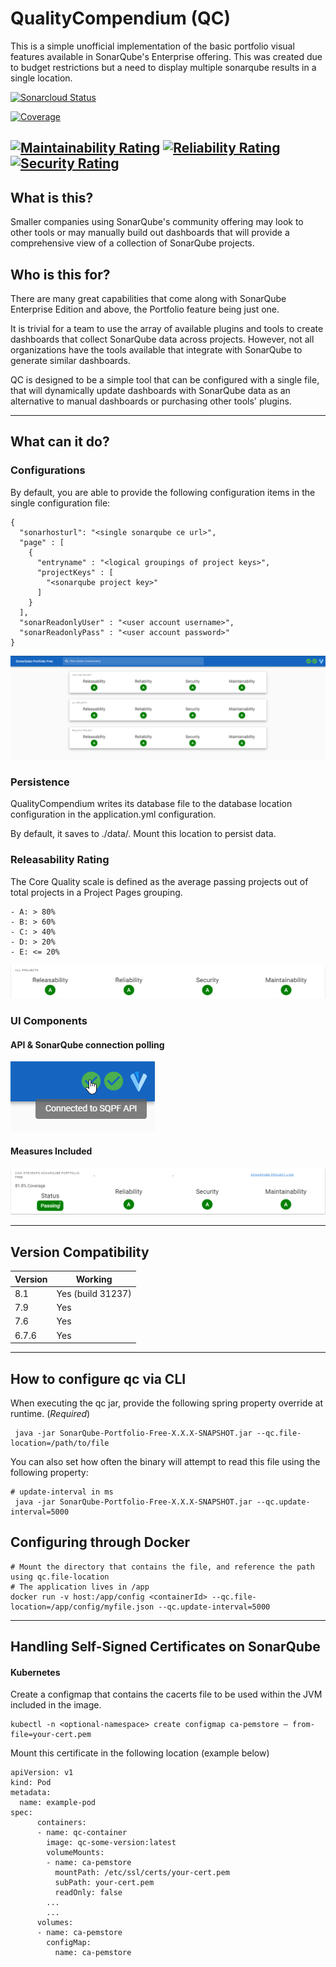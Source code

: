 # QualityCompendium (QC)

This is a simple unofficial implementation of the basic portfolio visual features available in SonarQube's Enterprise offering. This was created due to budget restrictions but a need to display multiple sonarqube results in a single location.

[![Sonarcloud Status](https://sonarcloud.io/api/project_badges/measure?project=com.stevenpg.qc&metric=alert_status)](https://sonarcloud.io/dashboard?id=com.stevenpg.qc)

[![Coverage](https://sonarcloud.io/api/project_badges/measure?project=com.stevenpg.qc&metric=coverage)](https://sonarcloud.io/dashboard?id=com.stevenpg.qc)

[![Maintainability Rating](https://sonarcloud.io/api/project_badges/measure?project=com.stevenpg.qc&metric=sqale_rating)](https://sonarcloud.io/dashboard?id=com.stevenpg.qc)
[![Reliability Rating](https://sonarcloud.io/api/project_badges/measure?project=com.stevenpg.qc&metric=reliability_rating)](https://sonarcloud.io/dashboard?id=com.stevenpg.qc)
[![Security Rating](https://sonarcloud.io/api/project_badges/measure?project=com.stevenpg.qc&metric=security_rating)](https://sonarcloud.io/dashboard?id=com.stevenpg.qc)
-----------------------------

## What is this?

Smaller companies using SonarQube's community offering may look to other tools or may manually build out dashboards that will provide a comprehensive view of a collection of SonarQube projects.

## Who is this for?

There are many great capabilities that come along with SonarQube Enterprise Edition and above, the Portfolio feature being just one. 

It is trivial for a team to use the array of available plugins and tools to create dashboards that collect SonarQube data across projects. However, not all organizations have the tools available that integrate with SonarQube to generate similar dashboards.

QC is designed to be a simple tool that can be configured with a single file, that will dynamically update dashboards with SonarQube data as an alternative to manual dashboards or purchasing other tools' plugins.

------------------------------

## What can it do?

### Configurations

By default, you are able to provide the following configuration items in the single configuration file:

    {
      "sonarhosturl": "<single sonarqube ce url>",
      "page" : [
        {
          "entryname" : "<logical groupings of project keys>",
          "projectKeys" : [
            "<sonarqube project key>"
          ]
        }
      ],
      "sonarReadonlyUser" : "<user account username>",
      "sonarReadonlyPass" : "<user account password>"
    }
    
![Image of qc showing example overview](images/full_image.png?raw=true)

### Persistence

QualityCompendium writes its database file to the database location configuration in the application.yml configuration.

By default, it saves to ./data/. Mount this location to persist data.

### Releasability Rating

The Core Quality scale is defined as the average passing projects out of total projects in a Project Pages grouping.

    - A: > 80%
    - B: > 60%
    - C: > 40%
    - D: > 20%
    - E: <= 20%

![Image of qc showing example overview](images/releasability.png?raw=true)

### UI Components

#### API & SonarQube connection polling

![Image of qc showing example overview](images/api_status.png?raw=true)

#### Measures Included

![Image of qc showing example overview](images/measures.png?raw=true)

------------------------------

## Version Compatibility

| Version  | Working |
| ------------- | ------------- |
| 8.1  | Yes (build 31237)  |
| 7.9  | Yes  |
| 7.6  | Yes  |
| 6.7.6  | Yes  |

------------------------------

## How to configure qc via CLI

When executing the qc jar, provide the following spring property override at runtime. (*Required*)

     java -jar SonarQube-Portfolio-Free-X.X.X-SNAPSHOT.jar --qc.file-location=/path/to/file
     
You can also set how often the binary will attempt to read this file using the following property:

    # update-interval in ms
     java -jar SonarQube-Portfolio-Free-X.X.X-SNAPSHOT.jar --qc.update-interval=5000
     
## Configuring through Docker

    # Mount the directory that contains the file, and reference the path using qc.file-location
    # The application lives in /app
    docker run -v host:/app/config <containerId> --qc.file-location=/app/config/myfile.json --qc.update-interval=5000

------------------------------

## Handling Self-Signed Certificates on SonarQube

#### Kubernetes

Create a configmap that contains the cacerts file to be used within the JVM included in the image.

    kubectl -n <optional-namespace> create configmap ca-pemstore — from-file=your-cert.pem
    
Mount this certificate in the following location (example below)

    apiVersion: v1 
    kind: Pod
    metadata:
      name: example-pod
    spec:
          containers:
          - name: qc-container
            image: qc-some-version:latest
            volumeMounts:
            - name: ca-pemstore
              mountPath: /etc/ssl/certs/your-cert.pem
              subPath: your-cert.pem
              readOnly: false
            ...
            ...
          volumes:
          - name: ca-pemstore
            configMap:
              name: ca-pemstore

